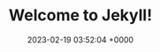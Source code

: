 ---
layout: 3dtest13
permalink: /3dtest13.html
title:  "Welcome to Jekyll!"
date:   2023-02-19 03:52:04 +0000
categories: jekyll update
---